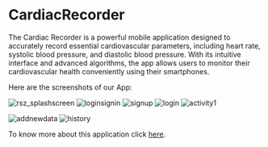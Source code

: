 # CardiacRecorder
The Cardiac Recorder is a powerful mobile application designed to accurately  record essential cardiovascular parameters, including heart rate, systolic blood pressure, and diastolic blood pressure. With its intuitive interface and advanced algorithms, the app allows users to monitor their cardiovascular health conveniently using their smartphones.

Here are the screenshots of our App:

![rsz_splashscreen](https://github.com/SoummoSsj/CardiacRecorder/assets/126937098/7426a46c-8475-4b72-98c4-dcd529191528)
![loginsignin](https://github.com/SoummoSsj/CardiacRecorder/assets/126937098/f4f4f6e1-381f-4472-aa12-61f09039ee78)
![signup](https://github.com/SoummoSsj/CardiacRecorder/assets/126937098/b31ff40f-928a-4533-ba39-85e3c5906f62)
![login](https://github.com/SoummoSsj/CardiacRecorder/assets/126937098/e0fefd96-edef-4baa-a12d-f5c3a8febf3e)
![activity1](https://github.com/SoummoSsj/CardiacRecorder/assets/126937098/51866e6a-93cc-4b47-af15-eadab90f9478)

![addnewdata](https://github.com/SoummoSsj/CardiacRecorder/assets/126937098/3d51e953-3c24-4bf2-adec-f829ebc23c62)
![history](https://github.com/SoummoSsj/CardiacRecorder/assets/126937098/4374484d-56d1-40d6-ae45-f408db776175)

To know more about this application click  [ here](../../wiki).
